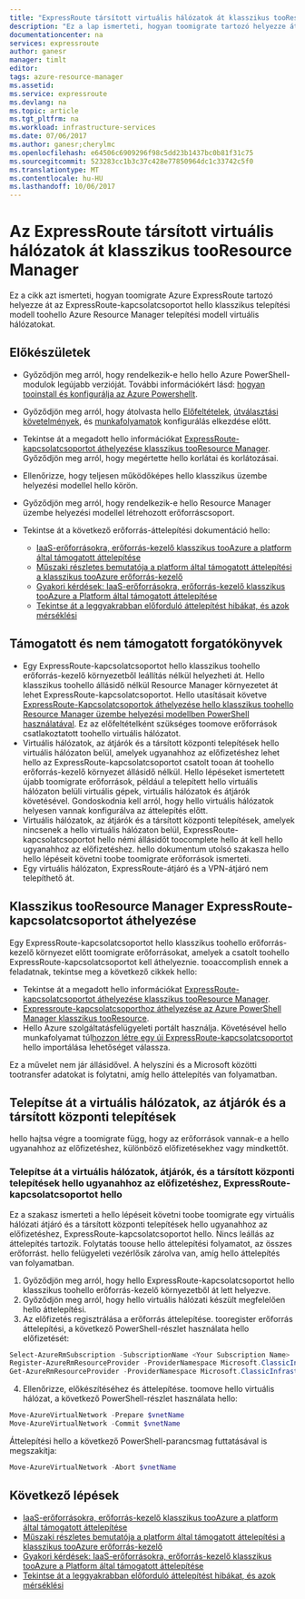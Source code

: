 ```yaml
---
title: "ExpressRoute társított virtuális hálózatok át klasszikus tooResource Manager: Azure: PowerShell |} Microsoft Docs"
description: "Ez a lap ismerteti, hogyan toomigrate tartozó helyezze át a kapcsolatcsoport virtuális hálózatok tooResource Manager."
documentationcenter: na
services: expressroute
author: ganesr
manager: timlt
editor: 
tags: azure-resource-manager
ms.assetid: 
ms.service: expressroute
ms.devlang: na
ms.topic: article
ms.tgt_pltfrm: na
ms.workload: infrastructure-services
ms.date: 07/06/2017
ms.author: ganesr;cherylmc
ms.openlocfilehash: e64506c6909296f98c5dd23b1437bc0b81f31c75
ms.sourcegitcommit: 523283cc1b3c37c428e77850964dc1c33742c5f0
ms.translationtype: MT
ms.contentlocale: hu-HU
ms.lasthandoff: 10/06/2017
---
```

# <a name="migrate-expressroute-associated-virtual-networks-from-classic-tooresource-manager"></a>Az ExpressRoute társított virtuális hálózatok át klasszikus tooResource Manager

Ez a cikk azt ismerteti, hogyan toomigrate Azure ExpressRoute tartozó helyezze át az ExpressRoute-kapcsolatcsoportot hello klasszikus telepítési modell toohello Azure Resource Manager telepítési modell virtuális hálózatokat. 


## <a name="before-you-begin"></a>Előkészületek
* Győződjön meg arról, hogy rendelkezik-e hello hello Azure PowerShell-modulok legújabb verzióját. További információkért lásd: [hogyan tooinstall és konfigurálja az Azure Powershellt](/powershell/azure/overview).
* Győződjön meg arról, hogy átolvasta hello [Előfeltételek](expressroute-prerequisites.md), [útválasztási követelmények](expressroute-routing.md), és [munkafolyamatok](expressroute-workflows.md) konfigurálás elkezdése előtt.
* Tekintse át a megadott hello információkat [ExpressRoute-kapcsolatcsoportot áthelyezése klasszikus tooResource Manager](expressroute-move.md). Győződjön meg arról, hogy megértette hello korlátai és korlátozásai.
* Ellenőrizze, hogy teljesen működőképes hello klasszikus üzembe helyezési modellel hello körön.
* Győződjön meg arról, hogy rendelkezik-e hello Resource Manager üzembe helyezési modellel létrehozott erőforráscsoport.
* Tekintse át a következő erőforrás-áttelepítési dokumentáció hello:

    * [IaaS-erőforrásokra, erőforrás-kezelő klasszikus tooAzure a platform által támogatott áttelepítése](../virtual-machines/virtual-machines-windows-migration-classic-resource-manager.md)
    * [Műszaki részletes bemutatója a platform által támogatott áttelepítési a klasszikus tooAzure erőforrás-kezelő](../virtual-machines/virtual-machines-windows-migration-classic-resource-manager-deep-dive.md)
    * [Gyakori kérdések: IaaS-erőforrásokra, erőforrás-kezelő klasszikus tooAzure a Platform által támogatott áttelepítése](../virtual-machines/virtual-machines-windows-migration-classic-resource-manager.md)
    * [Tekintse át a leggyakrabban előforduló áttelepítést hibákat, és azok mérséklési](../virtual-machines/windows/migration-classic-resource-manager-errors.md?toc=%2fazure%2fvirtual-machines%2fwindows%2ftoc.json)

## <a name="supported-and-unsupported-scenarios"></a>Támogatott és nem támogatott forgatókönyvek

* Egy ExpressRoute-kapcsolatcsoportot hello klasszikus toohello erőforrás-kezelő környezetből leállítás nélkül helyezheti át. Hello klasszikus toohello állásidő nélkül Resource Manager környezetet át lehet ExpressRoute-kapcsolatcsoportot. Hello utasításait követve [ExpressRoute-Kapcsolatcsoportok áthelyezése hello klasszikus toohello Resource Manager üzembe helyezési modellben PowerShell használatával](expressroute-howto-move-arm.md). Ez az előfeltételként szükséges toomove erőforrások csatlakoztatott toohello virtuális hálózatot.
* Virtuális hálózatok, az átjárók és a társított központi telepítések hello virtuális hálózaton belül, amelyek ugyanahhoz az előfizetéshez lehet hello az ExpressRoute-kapcsolatcsoportot csatolt tooan át toohello erőforrás-kezelő környezet állásidő nélkül. Hello lépéseket ismertetett újabb toomigrate erőforrások, például a telepített hello virtuális hálózaton belüli virtuális gépek, virtuális hálózatok és átjárók követésével. Gondoskodnia kell arról, hogy hello virtuális hálózatok helyesen vannak konfigurálva az áttelepítés előtt. 
* Virtuális hálózatok, az átjárók és a társított központi telepítések, amelyek nincsenek a hello virtuális hálózaton belül, ExpressRoute-kapcsolatcsoportot hello némi állásidőt toocomplete hello át kell hello ugyanahhoz az előfizetéshez. hello dokumentum utolsó szakasza hello hello lépéseit követni toobe toomigrate erőforrások ismerteti.
* Egy virtuális hálózaton, ExpressRoute-átjáró és a VPN-átjáró nem telepíthető át.

## <a name="move-an-expressroute-circuit-from-classic-tooresource-manager"></a>Klasszikus tooResource Manager ExpressRoute-kapcsolatcsoportot áthelyezése
Egy ExpressRoute-kapcsolatcsoportot hello klasszikus toohello erőforrás-kezelő környezet előtt toomigrate erőforrásokat, amelyek a csatolt toohello ExpressRoute-kapcsolatcsoportot kell áthelyeznie. tooaccomplish ennek a feladatnak, tekintse meg a következő cikkek hello:

* Tekintse át a megadott hello információkat [ExpressRoute-kapcsolatcsoportot áthelyezése klasszikus tooResource Manager](expressroute-move.md).
* [Expressroute-kapcsolatcsoporthoz áthelyezése az Azure PowerShell Manager klasszikus tooResource](expressroute-howto-move-arm.md).
* Hello Azure szolgáltatásfelügyeleti portált használja. Követésével hello munkafolyamat túl[hozzon létre egy új ExpressRoute-kapcsolatcsoportot](expressroute-howto-circuit-portal-resource-manager.md) hello importálása lehetőséget válassza. 

Ez a művelet nem jár állásidővel. A helyszíni és a Microsoft közötti tootransfer adatokat is folytatni, amíg hello áttelepítés van folyamatban.

## <a name="migrate-virtual-networks-gateways-and-associated-deployments"></a>Telepítse át a virtuális hálózatok, az átjárók és a társított központi telepítések

hello hajtsa végre a toomigrate függ, hogy az erőforrások vannak-e a hello ugyanahhoz az előfizetéshez, különböző előfizetésekhez vagy mindkettőt.

### <a name="migrate-virtual-networks-gateways-and-associated-deployments-in-hello-same-subscription-as-hello-expressroute-circuit"></a>Telepítse át a virtuális hálózatok, átjárók, és a társított központi telepítések hello ugyanahhoz az előfizetéshez, ExpressRoute-kapcsolatcsoportot hello
Ez a szakasz ismerteti a hello lépéseit követni toobe toomigrate egy virtuális hálózati átjáró és a társított központi telepítések hello ugyanahhoz az előfizetéshez, ExpressRoute-kapcsolatcsoportot hello. Nincs leállás az áttelepítés tartozik. Folytatás toouse hello áttelepítési folyamatot, az összes erőforrást. hello felügyeleti vezérlősík zárolva van, amíg hello áttelepítés van folyamatban. 

1. Győződjön meg arról, hogy hello ExpressRoute-kapcsolatcsoportot hello klasszikus toohello erőforrás-kezelő környezetből át lett helyezve.
2. Győződjön meg arról, hogy hello virtuális hálózati készült megfelelően hello áttelepítési.
3. Az előfizetés regisztrálása a erőforrás áttelepítése. tooregister erőforrás áttelepítési, a következő PowerShell-részlet használata hello előfizetését:

  ```powershell 
  Select-AzureRmSubscription -SubscriptionName <Your Subscription Name>
  Register-AzureRmResourceProvider -ProviderNamespace Microsoft.ClassicInfrastructureMigrate
  Get-AzureRmResourceProvider -ProviderNamespace Microsoft.ClassicInfrastructureMigrate
  ```
4. Ellenőrizze, előkészítéséhez és áttelepítése. toomove hello virtuális hálózat, a következő PowerShell-részlet használata hello:

  ```powershell
  Move-AzureVirtualNetwork -Prepare $vnetName  
  Move-AzureVirtualNetwork -Commit $vnetName
  ```

  Áttelepítési hello a következő PowerShell-parancsmag futtatásával is megszakítja:

  ```powershell
  Move-AzureVirtualNetwork -Abort $vnetName
  ```

## <a name="next-steps"></a>Következő lépések
* [IaaS-erőforrásokra, erőforrás-kezelő klasszikus tooAzure a platform által támogatott áttelepítése](../virtual-machines/virtual-machines-windows-migration-classic-resource-manager.md)
* [Műszaki részletes bemutatója a platform által támogatott áttelepítési a klasszikus tooAzure erőforrás-kezelő](../virtual-machines/virtual-machines-windows-migration-classic-resource-manager-deep-dive.md)
* [Gyakori kérdések: IaaS-erőforrásokra, erőforrás-kezelő klasszikus tooAzure a Platform által támogatott áttelepítése](../virtual-machines/virtual-machines-windows-migration-classic-resource-manager.md)
* [Tekintse át a leggyakrabban előforduló áttelepítést hibákat, és azok mérséklési](../virtual-machines/windows/migration-classic-resource-manager-errors.md?toc=%2fazure%2fvirtual-machines%2fwindows%2ftoc.json)
